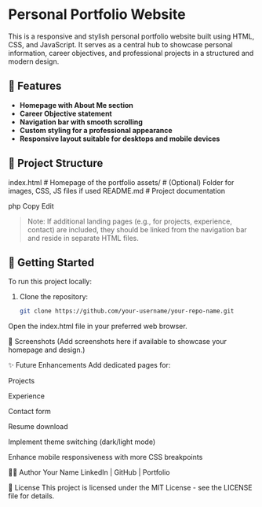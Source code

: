 # Personal Portfolio Website

This is a responsive and stylish personal portfolio website built using HTML, CSS, and JavaScript. It serves as a central hub to showcase personal information, career objectives, and professional projects in a structured and modern design.

## 🌟 Features

- **Homepage with About Me section**
- **Career Objective statement**
- **Navigation bar with smooth scrolling**
- **Custom styling for a professional appearance**
- **Responsive layout suitable for desktops and mobile devices**

## 📁 Project Structure

index.html # Homepage of the portfolio
assets/ # (Optional) Folder for images, CSS, JS files if used
README.md # Project documentation

php
Copy
Edit

> Note: If additional landing pages (e.g., for projects, experience, contact) are included, they should be linked from the navigation bar and reside in separate HTML files.

## 🚀 Getting Started

To run this project locally:

1. Clone the repository:
   ```bash
   git clone https://github.com/your-username/your-repo-name.git
Open the index.html file in your preferred web browser.

📸 Screenshots
(Add screenshots here if available to showcase your homepage and design.)

✨ Future Enhancements
Add dedicated pages for:

Projects

Experience

Contact form

Resume download

Implement theme switching (dark/light mode)

Enhance mobile responsiveness with more CSS breakpoints

🙋‍♂️ Author
Your Name
LinkedIn | GitHub | Portfolio

📄 License
This project is licensed under the MIT License - see the LICENSE file for details.


